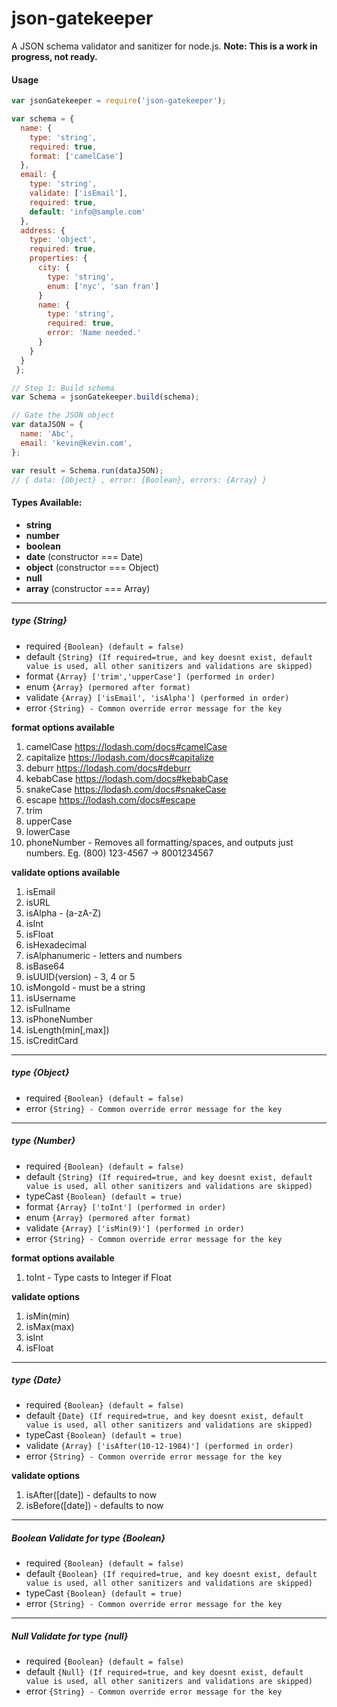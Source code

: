 json-gatekeeper
========

A JSON schema validator and sanitizer for node.js.
__Note: This is a work in progress, not ready.__

#### Usage
```js
var jsonGatekeeper = require('json-gatekeeper');

var schema = {
  name: {
    type: 'string',
    required: true,
    format: ['camelCase']
  },
  email: {
    type: 'string',
    validate: ['isEmail'],
    required: true,
    default: 'info@sample.com'
  },
  address: {
    type: 'object',
    required: true,
    properties: {
      city: {
        type: 'string',
        enum: ['nyc', 'san fran']
      }
      name: {
        type: 'string',
        required: true,
        error: 'Name needed.'
      }
    }
  }
 };

// Step 1: Build schema
var Schema = jsonGatekeeper.build(schema);

// Gate the JSON object
var dataJSON = {
  name: 'Abc',
  email: 'kevin@kevin.com',
};

var result = Schema.run(dataJSON);
// { data: {Object} , error: {Boolean}, errors: {Array} }
```

#### Types Available:
* __string__
* __number__
* __boolean__
* __date__ (constructor === Date)
* __object__ (constructor === Object)
* __null__
* __array__ (constructor === Array)

----

##### type {String}
  * required `{Boolean} (default = false)`
  * default `{String} (If required=true, and key doesnt exist, default value is used, all other sanitizers and validations are skipped)`
  * format `{Array} ['trim','upperCase'] (performed in order)`
  * enum `{Array} (permored after format)`
  * validate `{Array} ['isEmail', 'isAlpha'] (performed in order)`
  * error `{String} - Common override error message for the key`

__format options available__
  1. camelCase https://lodash.com/docs#camelCase
  2. capitalize https://lodash.com/docs#capitalize
  3. deburr https://lodash.com/docs#deburr
  4. kebabCase https://lodash.com/docs#kebabCase
  5. snakeCase https://lodash.com/docs#snakeCase
  6. escape https://lodash.com/docs#escape
  7. trim
  8. upperCase
  9. lowerCase
  10. phoneNumber - Removes all formatting/spaces, and outputs just numbers. Eg. (800) 123-4567 -> 8001234567

__validate options available__
  1. isEmail
  2. isURL
  3. isAlpha - (a-zA-Z)
  4. isInt
  5. isFloat
  6. isHexadecimal
  7. isAlphanumeric - letters and numbers
  8. isBase64
  9. isUUID(version) - 3, 4 or 5
  10. isMongoId - must be a string
  11. isUsername
  12. isFullname
  13. isPhoneNumber
  14. isLength(min[,max])
  15. isCreditCard

----

##### type {Object}
  * required `{Boolean} (default = false)`
  * error `{String} - Common override error message for the key`

----

##### type {Number}
  * required `{Boolean} (default = false)`
  * default `{String} (If required=true, and key doesnt exist, default value is used, all other sanitizers and validations are skipped)`
  * typeCast `{Boolean} (default = true)`
  * format `{Array} ['toInt'] (performed in order)`
  * enum `{Array} (permored after format)`
  * validate `{Array} ['isMin(9)'] (performed in order)`
  * error `{String} - Common override error message for the key`

__format options available__
  1. toInt - Type casts to Integer if Float

__validate options__
  1. isMin(min)
  2. isMax(max)
  3. isInt
  4. isFloat

---

##### type {Date}
  * required `{Boolean} (default = false)`
  * default `{Date} (If required=true, and key doesnt exist, default value is used, all other sanitizers and validations are skipped)`
  * typeCast `{Boolean} (default = true)`
  * validate `{Array} ['isAfter(10-12-1984)'] (performed in order)`
  * error `{String} - Common override error message for the key`

__validate options__
  1. isAfter([date]) - defaults to now
  2. isBefore([date]) - defaults to now

---

##### Boolean Validate for type {Boolean}
  * required `{Boolean} (default = false)`
  * default `{Boolean} (If required=true, and key doesnt exist, default value is used, all other sanitizers and validations are skipped)`
  * typeCast `{Boolean} (default = true)`
  * error `{String} - Common override error message for the key`

---

##### Null Validate for type {null}
  * required `{Boolean} (default = false)`
  * default `{Null} (If required=true, and key doesnt exist, default value is used, all other sanitizers and validations are skipped)`
  * error `{String} - Common override error message for the key`
